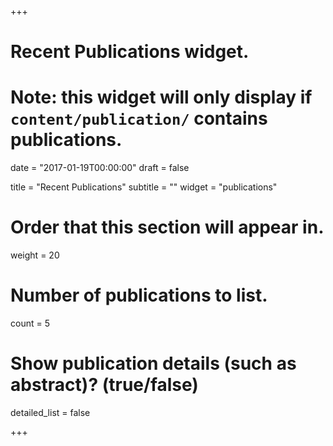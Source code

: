 +++
# Recent Publications widget.
# Note: this widget will only display if `content/publication/` contains publications.

date = "2017-01-19T00:00:00"
draft = false

title = "Recent Publications"
subtitle = ""
widget = "publications"

# Order that this section will appear in.
weight = 20

# Number of publications to list.
count = 5

# Show publication details (such as abstract)? (true/false)
detailed_list = false

+++

